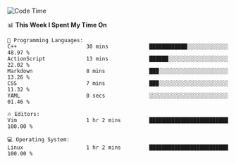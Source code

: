 <!-- [![Top Langs](https://github-readme-stats.vercel.app/api/top-langs/?username=gagahsyuja&theme=dracula&hide_border=true&border_radius=7)](https://github.com/anuraghazra/github-readme-stats) -->

<!--START_SECTION:waka-->
![Code Time](http://img.shields.io/badge/Code%20Time-184%20hrs%2014%20mins-blue)

📊 **This Week I Spent My Time On** 

```text
💬 Programming Languages: 
C++                      30 mins             ████████████░░░░░░░░░░░░░   48.97 % 
ActionScript             13 mins             ██████░░░░░░░░░░░░░░░░░░░   22.02 % 
Markdown                 8 mins              ███░░░░░░░░░░░░░░░░░░░░░░   13.26 % 
CSS                      7 mins              ███░░░░░░░░░░░░░░░░░░░░░░   11.32 % 
YAML                     0 secs              ░░░░░░░░░░░░░░░░░░░░░░░░░   01.46 % 

🔥 Editors: 
Vim                      1 hr 2 mins         █████████████████████████   100.00 % 

💻 Operating System: 
Linux                    1 hr 2 mins         █████████████████████████   100.00 % 
```


<!--END_SECTION:waka-->
